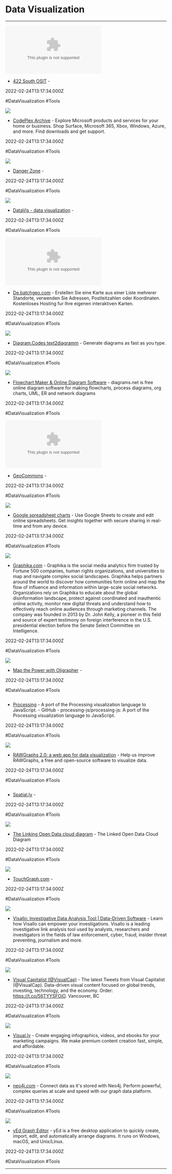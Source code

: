 # Data Visualization

---

![](https://rdl.ink/render/https%3A%2F%2F422.com)

- [422 South OSIT](https://422.com) - 

2022-02-24T13:17:34.000Z

#DataVisualization #Tools

![](https://rdl.ink/render/https%3A%2F%2Farchive.codeplex.com%2F%3Fp%3Dnodexl)

- [CodePlex Archive](https://archive.codeplex.com/?p=nodexl) - Explore Microsoft products and services for your home or business. Shop Surface, Microsoft 365, Xbox, Windows, Azure, and more. Find downloads and get support.

2022-02-24T13:17:34.000Z

#DataVisualization #Tools

![](https://hackernoon.imgix.net/fallback-feat.png?mark-pad=0&mark=http://hackernoon.imgix.net/HackerNoon%20Rounded%20Horizontal.png?w=400)

- [Danger Zone](https://hackernoon.com/osint-tool-for-visualizing-relationships-between-domains-ips-and-email-addresses-94377aa1f20a) - 

2022-02-24T13:17:34.000Z

#DataVisualization #Tools

![](https://rdl.ink/render/https%3A%2F%2Fosintcombine.tools)

- [DataVis - data visualization](https://osintcombine.tools) - 

2022-02-24T13:17:34.000Z

#DataVisualization #Tools

![](https://rdl.ink/render/https%3A%2F%2Fde.batchgeo.com)

- [De.batchgeo.com](https://de.batchgeo.com) - Erstellen Sie eine Karte aus einer Liste mehrerer Standorte, verwenden Sie Adressen, Postleitzahlen oder Koordinaten. Kostenloses Hosting fur Ihre eigenen interaktiven Karten.

2022-02-24T13:17:34.000Z

#DataVisualization #Tools

![](https://diagram.codes/promo-large-twitter-2.png)

- [Diagram.Codes text2diagramm](https://www.diagram.codes/d/tree) - Generate diagrams as fast as you type.

2022-02-24T13:17:34.000Z

#DataVisualization #Tools

![](https://rdl.ink/render/https%3A%2F%2Fapp.diagrams.net)

- [Flowchart Maker & Online Diagram Software](https://app.diagrams.net) - diagrams.net is free online diagram software for making flowcharts, process diagrams, org charts, UML, ER and network diagrams

2022-02-24T13:17:34.000Z

#DataVisualization #Tools

![](https://rdl.ink/render/https%3A%2F%2Fgeocommons.com)

- [GeoCommons](https://geocommons.com) - 

2022-02-24T13:17:34.000Z

#DataVisualization #Tools

![](https://kstatic.googleusercontent.com/files/adf55cdf4c7f8fb38efbf8df6c2792660fbeff2d05be05f2ec8e9c265a179b51c64b9679d8aee00e09cad19ce419d90a2d999b82cea4200abbe78c73e6bfaacf)

- [Google spreadsheet charts](https://www.google.com/google-d-s/spreadsheets) - Use Google Sheets to create and edit online spreadsheets. Get insights together with secure sharing in real-time and from any device.

2022-02-24T13:17:34.000Z

#DataVisualization #Tools

![](https://www.graphika.com/images/socialshare.png)

- [Graphika.com](https://graphika.com) - Graphika is the social media analytics firm trusted by Fortune 500 companies, human rights organizations, and universities to map and navigate complex social landscapes.   Graphika helps partners around the world to discover how communities form online and map the flow of influence and information within large-scale social networks.   Organizations rely on Graphika to educate about the global disinformation landscape, protect against coordinated and inauthentic online activity, monitor new digital threats and understand how to effectively reach online audiences through marketing channels.  The company was founded in 2013 by Dr. John Kelly, a pioneer in this field and source of expert testimony on foreign interference in the U.S. presidential election before the Senate Select Committee on Intelligence.

2022-02-24T13:17:34.000Z

#DataVisualization #Tools

![](https://rdl.ink/render/https%3A%2F%2Flittlesis.org%2Foligrapher)

- [Map the Power with Oligrapher](https://littlesis.org/oligrapher) - 

2022-02-24T13:17:34.000Z

#DataVisualization #Tools

![]()

- [Processing](https://processingjs.org) - A port of the Processing visualization language to JavaScript. - GitHub - processing-js/processing-js: A port of the Processing visualization language to JavaScript.

2022-02-24T13:17:34.000Z

#DataVisualization #Tools

![](https://i.ytimg.com/vi/1X_asbYuAVA/maxresdefault.jpg)

- [RAWGraphs 2.0: a web app for data visualization](https://www.indiegogo.com/projects/rawgraphs-2-0-a-web-app-for-data-visualization#/) - Help us improve RAWGraphs, a free and open-source software to visualize data.

2022-02-24T13:17:34.000Z

#DataVisualization #Tools

![]()

- [Spatial.ly](https://spatial.ly) - 

2022-02-24T13:17:34.000Z

#DataVisualization #Tools

![](https://rdl.ink/render/https%3A%2F%2Flod-cloud.net)

- [The Linking Open Data cloud diagram](https://lod-cloud.net) - The Linked Open Data Cloud Diagram

2022-02-24T13:17:34.000Z

#DataVisualization #Tools

![](https://rdl.ink/render/https%3A%2F%2Fwww.touchgraph.com%2Fseo)

- [TouchGraph.com](https://www.touchgraph.com/seo) - 

2022-02-24T13:17:34.000Z

#DataVisualization #Tools

![](https://www.visallo.com/img/thumbnails/visallo-screenshot.jpg)

- [Visallo: Investigative Data Analysis Tool | Data-Driven Software](https://www.visallo.com) - Learn how Visallo can empower your investigations. Visallo is a leading investigative link analysis tool used by analysts, researchers and investigators in the fields of law enforcement, cyber, fraud, insider threat preventing, journalism and more.

2022-02-24T13:17:34.000Z

#DataVisualization #Tools

![](https://rdl.ink/render/https%3A%2F%2Ftwitter.com%2Fvisualcap)

- [Visual Capitalist (@VisualCap)](https://twitter.com/visualcap) - The latest Tweets from Visual Capitalist (@VisualCap). Data-driven visual content focused on global trends, investing, technology, and the economy. Order: https://t.co/56TYYSFOiO. Vancouver, BC

2022-02-24T13:17:34.000Z

#DataVisualization #Tools

![](https://rdl.ink/render/https%3A%2F%2Fvisual.ly)

- [Visual.ly](https://visual.ly) - Create engaging infographics, videos, and ebooks for your marketing campaigns. We make premium content creation fast, simple, and affordable.

2022-02-24T13:17:34.000Z

#DataVisualization #Tools

![](https://dist.neo4j.com/wp-content/uploads/20210423062553/neo4j-social-share-21.png)

- [neo4j.com](https://neo4j.com) - Connect data as it's stored with Neo4j. Perform powerful, complex queries at scale and speed with our graph data platform.

2022-02-24T13:17:34.000Z

#DataVisualization #Tools

![](https://www.yworks.com/resources/social-media/tc-yed.png)

- [yEd Graph Editor](https://www.yworks.com/products/yed) - yEd is a free desktop application to quickly create, import, edit, and automatically arrange diagrams. It runs on Windows, macOS, and Unix/Linux.

2022-02-24T13:17:34.000Z

#DataVisualization #Tools

---

